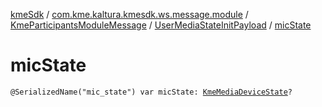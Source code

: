 [kmeSdk](../../../index.md) / [com.kme.kaltura.kmesdk.ws.message.module](../../index.md) / [KmeParticipantsModuleMessage](../index.md) / [UserMediaStateInitPayload](index.md) / [micState](./mic-state.md)

# micState

`@SerializedName("mic_state") var micState: `[`KmeMediaDeviceState`](../../../com.kme.kaltura.kmesdk.ws.message.type/-kme-media-device-state/index.md)`?`
